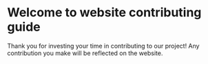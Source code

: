 # Welcome to website contributing guide <!-- omit in toc -->

Thank you for investing your time in contributing to our project! Any contribution you make will be reflected on the website. 
